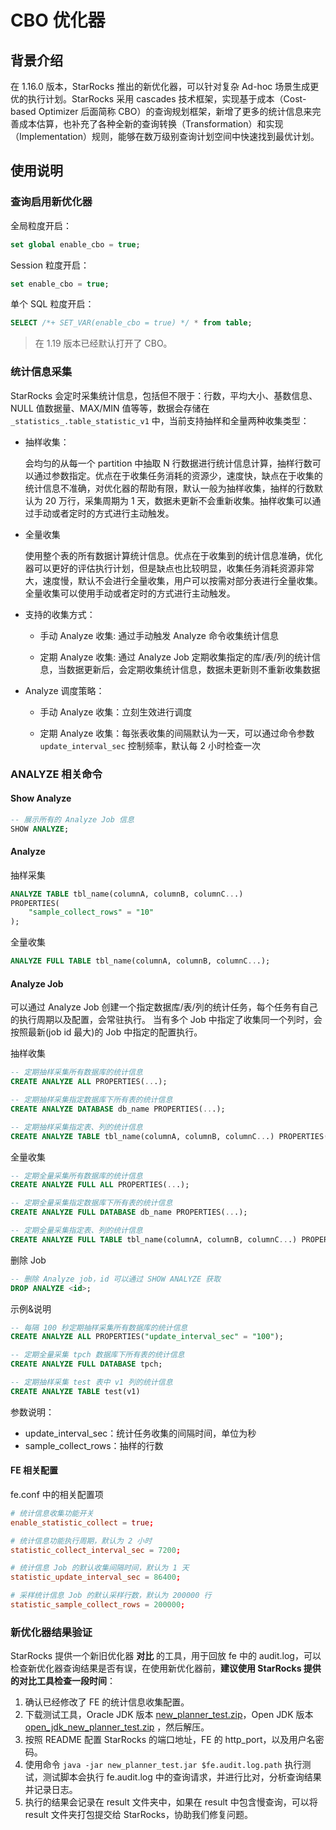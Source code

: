 
# CBO 优化器

## 背景介绍

在 1.16.0 版本，StarRocks 推出的新优化器，可以针对复杂 Ad-hoc 场景生成更优的执行计划。StarRocks 采用 cascades 技术框架，实现基于成本（Cost-based Optimizer 后面简称 CBO）的查询规划框架，新增了更多的统计信息来完善成本估算，也补充了各种全新的查询转换（Transformation）和实现（Implementation）规则，能够在数万级别查询计划空间中快速找到最优计划。

## 使用说明

### 查询启用新优化器

全局粒度开启：

~~~SQL
set global enable_cbo = true;
~~~

Session 粒度开启：

~~~SQL
set enable_cbo = true;

~~~

单个 SQL 粒度开启：

~~~SQL
SELECT /*+ SET_VAR(enable_cbo = true) */ * from table;
~~~

> 在 1.19 版本已经默认打开了 CBO。

### 统计信息采集

StarRocks 会定时采集统计信息，包括但不限于：行数，平均大小、基数信息、NULL 值数据量、MAX/MIN 值等等，数据会存储在 `_statistics_.table_statistic_v1` 中，当前支持抽样和全量两种收集类型：

* 抽样收集：

    会均匀的从每一个 partition 中抽取 N 行数据进行统计信息计算，抽样行数可以通过参数指定。优点在于收集任务消耗的资源少，速度快，缺点在于收集的统计信息不准确，对优化器的帮助有限，默认一般为抽样收集，抽样的行数默认为 20 万行，采集周期为 1 天，数据未更新不会重新收集。抽样收集可以通过手动或者定时的方式进行主动触发。

* 全量收集

    使用整个表的所有数据计算统计信息。优点在于收集到的统计信息准确，优化器可以更好的评估执行计划，但是缺点也比较明显，收集任务消耗资源非常大，速度慢，默认不会进行全量收集，用户可以按需对部分表进行全量收集。全量收集可以使用手动或者定时的方式进行主动触发。

* 支持的收集方式：

  * 手动 Analyze 收集: 通过手动触发 Analyze 命令收集统计信息

  * 定期 Analyze 收集: 通过 Analyze Job 定期收集指定的库/表/列的统计信息，当数据更新后，会定期收集统计信息，数据未更新则不重新收集数据

* Analyze 调度策略：

  * 手动 Analyze 收集：立刻生效进行调度
  
  * 定期 Analyze 收集：每张表收集的间隔默认为一天，可以通过命令参数 `update_interval_sec` 控制频率，默认每 2 小时检查一次

### ANALYZE 相关命令

#### Show Analyze

~~~SQL
-- 展示所有的 Analyze Job 信息
SHOW ANALYZE;
~~~

#### Analyze

抽样采集

~~~SQL
ANALYZE TABLE tbl_name(columnA, columnB, columnC...)
PROPERTIES(
    "sample_collect_rows" = "10"
);
~~~

全量收集

~~~SQL
ANALYZE FULL TABLE tbl_name(columnA, columnB, columnC...);

~~~

#### Analyze Job

可以通过 Analyze Job 创建一个指定数据库/表/列的统计任务，每个任务有自己的执行周期以及配置，会常驻执行。
当有多个 Job 中指定了收集同一个列时，会按照最新(job id 最大)的 Job 中指定的配置执行。

抽样收集

~~~SQL
-- 定期抽样采集所有数据库的统计信息
CREATE ANALYZE ALL PROPERTIES(...);

-- 定期抽样采集指定数据库下所有表的统计信息
CREATE ANALYZE DATABASE db_name PROPERTIES(...);

-- 定期抽样采集指定表、列的统计信息
CREATE ANALYZE TABLE tbl_name(columnA, columnB, columnC...) PROPERTIES(...);
~~~

全量收集

~~~SQL
-- 定期全量采集所有数据库的统计信息
CREATE ANALYZE FULL ALL PROPERTIES(...);

-- 定期全量采集指定数据库下所有表的统计信息
CREATE ANALYZE FULL DATABASE db_name PROPERTIES(...);

-- 定期全量采集指定表、列的统计信息
CREATE ANALYZE FULL TABLE tbl_name(columnA, columnB, columnC...) PROPERTIES(...);
~~~

删除 Job

~~~SQL
-- 删除 Analyze job，id 可以通过 SHOW ANALYZE 获取
DROP ANALYZE <id>;
~~~

示例&说明

~~~SQL
-- 每隔 100 秒定期抽样采集所有数据库的统计信息
CREATE ANALYZE ALL PROPERTIES("update_interval_sec" = "100");

-- 定期全量采集 tpch 数据库下所有表的统计信息
CREATE ANALYZE FULL DATABASE tpch;

-- 定期抽样采集 test 表中 v1 列的统计信息
CREATE ANALYZE TABLE test(v1)
~~~

参数说明：

* update_interval_sec：统计任务收集的间隔时间，单位为秒
* sample_collect_rows：抽样的行数

#### FE 相关配置

fe.conf 中的相关配置项

~~~conf
# 统计信息收集功能开关
enable_statistic_collect = true;

# 统计信息功能执行周期，默认为 2 小时
statistic_collect_interval_sec = 7200;

# 统计信息 Job 的默认收集间隔时间，默认为 1 天
statistic_update_interval_sec = 86400;

# 采样统计信息 Job 的默认采样行数，默认为 200000 行
statistic_sample_collect_rows = 200000;
~~~

### 新优化器结果验证

StarRocks 提供一个新旧优化器 **对比** 的工具，用于回放 fe 中的 audit.log，可以检查新优化器查询结果是否有误，在使用新优化器前，**建议使用 StarRocks 提供的对比工具检查一段时间**：

1. 确认已经修改了 FE 的统计信息收集配置。
2. 下载测试工具，Oracle JDK 版本 [new\_planner\_test.zip](http://starrocks-public.oss-cn-zhangjiakou.aliyuncs.com/new_planner_test.zip)，Open JDK 版本 [open\_jdk\_new\_planner\_test.zip](http://starrocks-public.oss-cn-zhangjiakou.aliyuncs.com/open_jdk_new_planner_test.zip) ，然后解压。
3. 按照 README 配置 StarRocks 的端口地址，FE 的 http_port，以及用户名密码。
4. 使用命令 `java -jar new_planner_test.jar $fe.audit.log.path` 执行测试，测试脚本会执行 fe.audit.log 中的查询请求，并进行比对，分析查询结果并记录日志。
5. 执行的结果会记录在 result 文件夹中，如果在 result 中包含慢查询，可以将 result 文件夹打包提交给 StarRocks，协助我们修复问题。
